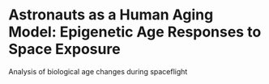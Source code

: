 # Astronauts as a Human Aging Model: Epigenetic Age Responses to Space Exposure
Analysis of biological age changes during spaceflight
